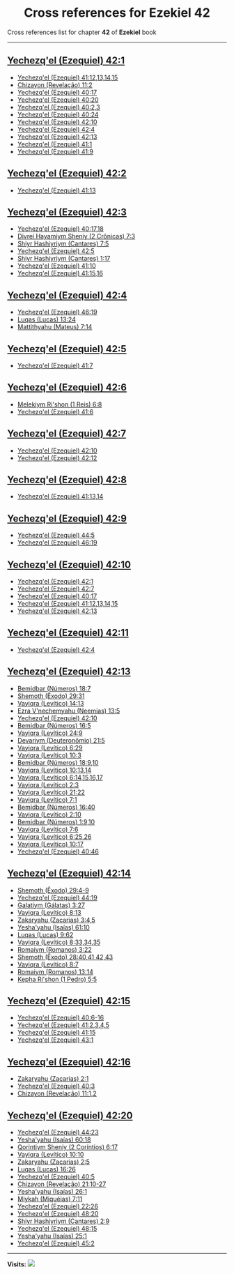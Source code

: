 <div align="center">

# Cross references for **Ezekiel 42**
</div>

Cross references list for chapter **42** of **Ezekiel** book

---

<h2 id="1"><a href="https://bible.ozzuu.com/pt_yah/Eze/42#1" target="_blank">Yechezq'el (Ezequiel) 42:1</a></h2>

- [Yechezq'el (Ezequiel) 41:12,13,14,15](https://bible.ozzuu.com/pt_yah/Eze/41#12)
- [Chizayon (Revelação) 11:2](https://bible.ozzuu.com/pt_yah/Rev/11#2)
- [Yechezq'el (Ezequiel) 40:17](https://bible.ozzuu.com/pt_yah/Eze/40#17)
- [Yechezq'el (Ezequiel) 40:20](https://bible.ozzuu.com/pt_yah/Eze/40#20)
- [Yechezq'el (Ezequiel) 40:2,3](https://bible.ozzuu.com/pt_yah/Eze/40#2)
- [Yechezq'el (Ezequiel) 40:24](https://bible.ozzuu.com/pt_yah/Eze/40#24)
- [Yechezq'el (Ezequiel) 42:10](https://bible.ozzuu.com/pt_yah/Eze/42#10)
- [Yechezq'el (Ezequiel) 42:4](https://bible.ozzuu.com/pt_yah/Eze/42#4)
- [Yechezq'el (Ezequiel) 42:13](https://bible.ozzuu.com/pt_yah/Eze/42#13)
- [Yechezq'el (Ezequiel) 41:1](https://bible.ozzuu.com/pt_yah/Eze/41#1)
- [Yechezq'el (Ezequiel) 41:9](https://bible.ozzuu.com/pt_yah/Eze/41#9)
<h2 id="2"><a href="https://bible.ozzuu.com/pt_yah/Eze/42#2" target="_blank">Yechezq'el (Ezequiel) 42:2</a></h2>

- [Yechezq'el (Ezequiel) 41:13](https://bible.ozzuu.com/pt_yah/Eze/41#13)
<h2 id="3"><a href="https://bible.ozzuu.com/pt_yah/Eze/42#3" target="_blank">Yechezq'el (Ezequiel) 42:3</a></h2>

- [Yechezq'el (Ezequiel) 40:17,18](https://bible.ozzuu.com/pt_yah/Eze/40#17)
- [Divrei Hayamiym Sheniy (2 Crônicas) 7:3](https://bible.ozzuu.com/pt_yah/2Ch/7#3)
- [Shiyr Hashiyriym (Cantares) 7:5](https://bible.ozzuu.com/pt_yah/Sos/7#5)
- [Yechezq'el (Ezequiel) 42:5](https://bible.ozzuu.com/pt_yah/Eze/42#5)
- [Shiyr Hashiyriym (Cantares) 1:17](https://bible.ozzuu.com/pt_yah/Sos/1#17)
- [Yechezq'el (Ezequiel) 41:10](https://bible.ozzuu.com/pt_yah/Eze/41#10)
- [Yechezq'el (Ezequiel) 41:15,16](https://bible.ozzuu.com/pt_yah/Eze/41#15)
<h2 id="4"><a href="https://bible.ozzuu.com/pt_yah/Eze/42#4" target="_blank">Yechezq'el (Ezequiel) 42:4</a></h2>

- [Yechezq'el (Ezequiel) 46:19](https://bible.ozzuu.com/pt_yah/Eze/46#19)
- [Luqas (Lucas) 13:24](https://bible.ozzuu.com/pt_yah/Luk/13#24)
- [Mattithyahu (Mateus) 7:14](https://bible.ozzuu.com/pt_yah/Mat/7#14)
<h2 id="5"><a href="https://bible.ozzuu.com/pt_yah/Eze/42#5" target="_blank">Yechezq'el (Ezequiel) 42:5</a></h2>

- [Yechezq'el (Ezequiel) 41:7](https://bible.ozzuu.com/pt_yah/Eze/41#7)
<h2 id="6"><a href="https://bible.ozzuu.com/pt_yah/Eze/42#6" target="_blank">Yechezq'el (Ezequiel) 42:6</a></h2>

- [Melekiym Ri'shon (1 Reis) 6:8](https://bible.ozzuu.com/pt_yah/1Ki/6#8)
- [Yechezq'el (Ezequiel) 41:6](https://bible.ozzuu.com/pt_yah/Eze/41#6)
<h2 id="7"><a href="https://bible.ozzuu.com/pt_yah/Eze/42#7" target="_blank">Yechezq'el (Ezequiel) 42:7</a></h2>

- [Yechezq'el (Ezequiel) 42:10](https://bible.ozzuu.com/pt_yah/Eze/42#10)
- [Yechezq'el (Ezequiel) 42:12](https://bible.ozzuu.com/pt_yah/Eze/42#12)
<h2 id="8"><a href="https://bible.ozzuu.com/pt_yah/Eze/42#8" target="_blank">Yechezq'el (Ezequiel) 42:8</a></h2>

- [Yechezq'el (Ezequiel) 41:13,14](https://bible.ozzuu.com/pt_yah/Eze/41#13)
<h2 id="9"><a href="https://bible.ozzuu.com/pt_yah/Eze/42#9" target="_blank">Yechezq'el (Ezequiel) 42:9</a></h2>

- [Yechezq'el (Ezequiel) 44:5](https://bible.ozzuu.com/pt_yah/Eze/44#5)
- [Yechezq'el (Ezequiel) 46:19](https://bible.ozzuu.com/pt_yah/Eze/46#19)
<h2 id="10"><a href="https://bible.ozzuu.com/pt_yah/Eze/42#10" target="_blank">Yechezq'el (Ezequiel) 42:10</a></h2>

- [Yechezq'el (Ezequiel) 42:1](https://bible.ozzuu.com/pt_yah/Eze/42#1)
- [Yechezq'el (Ezequiel) 42:7](https://bible.ozzuu.com/pt_yah/Eze/42#7)
- [Yechezq'el (Ezequiel) 40:17](https://bible.ozzuu.com/pt_yah/Eze/40#17)
- [Yechezq'el (Ezequiel) 41:12,13,14,15](https://bible.ozzuu.com/pt_yah/Eze/41#12)
- [Yechezq'el (Ezequiel) 42:13](https://bible.ozzuu.com/pt_yah/Eze/42#13)
<h2 id="11"><a href="https://bible.ozzuu.com/pt_yah/Eze/42#11" target="_blank">Yechezq'el (Ezequiel) 42:11</a></h2>

- [Yechezq'el (Ezequiel) 42:4](https://bible.ozzuu.com/pt_yah/Eze/42#4)
<h2 id="13"><a href="https://bible.ozzuu.com/pt_yah/Eze/42#13" target="_blank">Yechezq'el (Ezequiel) 42:13</a></h2>

- [Bemidbar (Números) 18:7](https://bible.ozzuu.com/pt_yah/Num/18#7)
- [Shemoth (Êxodo) 29:31](https://bible.ozzuu.com/pt_yah/Exo/29#31)
- [Vayiqra (Levítico) 14:13](https://bible.ozzuu.com/pt_yah/Lev/14#13)
- [Ezra V'nechemyahu (Neemias) 13:5](https://bible.ozzuu.com/pt_yah/Neh/13#5)
- [Yechezq'el (Ezequiel) 42:10](https://bible.ozzuu.com/pt_yah/Eze/42#10)
- [Bemidbar (Números) 16:5](https://bible.ozzuu.com/pt_yah/Num/16#5)
- [Vayiqra (Levítico) 24:9](https://bible.ozzuu.com/pt_yah/Lev/24#9)
- [Devariym (Deuteronômio) 21:5](https://bible.ozzuu.com/pt_yah/Deu/21#5)
- [Vayiqra (Levítico) 6:29](https://bible.ozzuu.com/pt_yah/Lev/6#29)
- [Vayiqra (Levítico) 10:3](https://bible.ozzuu.com/pt_yah/Lev/10#3)
- [Bemidbar (Números) 18:9,10](https://bible.ozzuu.com/pt_yah/Num/18#9)
- [Vayiqra (Levítico) 10:13,14](https://bible.ozzuu.com/pt_yah/Lev/10#13)
- [Vayiqra (Levítico) 6:14,15,16,17](https://bible.ozzuu.com/pt_yah/Lev/6#14)
- [Vayiqra (Levítico) 2:3](https://bible.ozzuu.com/pt_yah/Lev/2#3)
- [Vayiqra (Levítico) 21:22](https://bible.ozzuu.com/pt_yah/Lev/21#22)
- [Vayiqra (Levítico) 7:1](https://bible.ozzuu.com/pt_yah/Lev/7#1)
- [Bemidbar (Números) 16:40](https://bible.ozzuu.com/pt_yah/Num/16#40)
- [Vayiqra (Levítico) 2:10](https://bible.ozzuu.com/pt_yah/Lev/2#10)
- [Bemidbar (Números) 1:9,10](https://bible.ozzuu.com/pt_yah/Num/1#9)
- [Vayiqra (Levítico) 7:6](https://bible.ozzuu.com/pt_yah/Lev/7#6)
- [Vayiqra (Levítico) 6:25,26](https://bible.ozzuu.com/pt_yah/Lev/6#25)
- [Vayiqra (Levítico) 10:17](https://bible.ozzuu.com/pt_yah/Lev/10#17)
- [Yechezq'el (Ezequiel) 40:46](https://bible.ozzuu.com/pt_yah/Eze/40#46)
<h2 id="14"><a href="https://bible.ozzuu.com/pt_yah/Eze/42#14" target="_blank">Yechezq'el (Ezequiel) 42:14</a></h2>

- [Shemoth (Êxodo) 29:4-9](https://bible.ozzuu.com/pt_yah/Exo/29#4)
- [Yechezq'el (Ezequiel) 44:19](https://bible.ozzuu.com/pt_yah/Eze/44#19)
- [Galatiym (Gálatas) 3:27](https://bible.ozzuu.com/pt_yah/Gal/3#27)
- [Vayiqra (Levítico) 8:13](https://bible.ozzuu.com/pt_yah/Lev/8#13)
- [Zakaryahu (Zacarias) 3:4,5](https://bible.ozzuu.com/pt_yah/Zec/3#4)
- [Yesha'yahu (Isaías) 61:10](https://bible.ozzuu.com/pt_yah/Isa/61#10)
- [Luqas (Lucas) 9:62](https://bible.ozzuu.com/pt_yah/Luk/9#62)
- [Vayiqra (Levítico) 8:33,34,35](https://bible.ozzuu.com/pt_yah/Lev/8#33)
- [Romaiym (Romanos) 3:22](https://bible.ozzuu.com/pt_yah/Rom/3#22)
- [Shemoth (Êxodo) 28:40,41,42,43](https://bible.ozzuu.com/pt_yah/Exo/28#40)
- [Vayiqra (Levítico) 8:7](https://bible.ozzuu.com/pt_yah/Lev/8#7)
- [Romaiym (Romanos) 13:14](https://bible.ozzuu.com/pt_yah/Rom/13#14)
- [Kepha Ri'shon (1 Pedro) 5:5](https://bible.ozzuu.com/pt_yah/1Pe/5#5)
<h2 id="15"><a href="https://bible.ozzuu.com/pt_yah/Eze/42#15" target="_blank">Yechezq'el (Ezequiel) 42:15</a></h2>

- [Yechezq'el (Ezequiel) 40:6-16](https://bible.ozzuu.com/pt_yah/Eze/40#6)
- [Yechezq'el (Ezequiel) 41:2,3,4,5](https://bible.ozzuu.com/pt_yah/Eze/41#2)
- [Yechezq'el (Ezequiel) 41:15](https://bible.ozzuu.com/pt_yah/Eze/41#15)
- [Yechezq'el (Ezequiel) 43:1](https://bible.ozzuu.com/pt_yah/Eze/43#1)
<h2 id="16"><a href="https://bible.ozzuu.com/pt_yah/Eze/42#16" target="_blank">Yechezq'el (Ezequiel) 42:16</a></h2>

- [Zakaryahu (Zacarias) 2:1](https://bible.ozzuu.com/pt_yah/Zec/2#1)
- [Yechezq'el (Ezequiel) 40:3](https://bible.ozzuu.com/pt_yah/Eze/40#3)
- [Chizayon (Revelação) 11:1,2](https://bible.ozzuu.com/pt_yah/Rev/11#1)
<h2 id="20"><a href="https://bible.ozzuu.com/pt_yah/Eze/42#20" target="_blank">Yechezq'el (Ezequiel) 42:20</a></h2>

- [Yechezq'el (Ezequiel) 44:23](https://bible.ozzuu.com/pt_yah/Eze/44#23)
- [Yesha'yahu (Isaías) 60:18](https://bible.ozzuu.com/pt_yah/Isa/60#18)
- [Qorintiym Sheniy (2 Coríntios) 6:17](https://bible.ozzuu.com/pt_yah/2Co/6#17)
- [Vayiqra (Levítico) 10:10](https://bible.ozzuu.com/pt_yah/Lev/10#10)
- [Zakaryahu (Zacarias) 2:5](https://bible.ozzuu.com/pt_yah/Zec/2#5)
- [Luqas (Lucas) 16:26](https://bible.ozzuu.com/pt_yah/Luk/16#26)
- [Yechezq'el (Ezequiel) 40:5](https://bible.ozzuu.com/pt_yah/Eze/40#5)
- [Chizayon (Revelação) 21:10-27](https://bible.ozzuu.com/pt_yah/Rev/21#10)
- [Yesha'yahu (Isaías) 26:1](https://bible.ozzuu.com/pt_yah/Isa/26#1)
- [Miykah (Miquéias) 7:11](https://bible.ozzuu.com/pt_yah/Mic/7#11)
- [Yechezq'el (Ezequiel) 22:26](https://bible.ozzuu.com/pt_yah/Eze/22#26)
- [Yechezq'el (Ezequiel) 48:20](https://bible.ozzuu.com/pt_yah/Eze/48#20)
- [Shiyr Hashiyriym (Cantares) 2:9](https://bible.ozzuu.com/pt_yah/Sos/2#9)
- [Yechezq'el (Ezequiel) 48:15](https://bible.ozzuu.com/pt_yah/Eze/48#15)
- [Yesha'yahu (Isaías) 25:1](https://bible.ozzuu.com/pt_yah/Isa/25#1)
- [Yechezq'el (Ezequiel) 45:2](https://bible.ozzuu.com/pt_yah/Eze/45#2)


---

**Visits:**
![](https://profile-counter.glitch.me/visitCounter_crossrefs18/count.svg)
